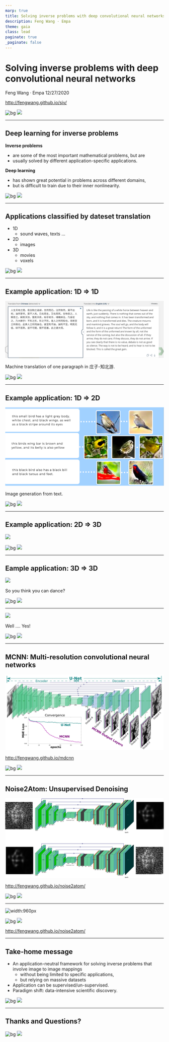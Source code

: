 ```yaml
---
marp: true
title: Solving inverse problems with deep convolutional neural networks
description: Feng Wang · Empa
theme: gaia
class: lead
paginate: true
_paginate: false
---
```



# <!--fit--> Solving inverse problems with deep convolutional neural networks
Feng Wang · Empa
12/27/2020

http://fengwang.github.io/siv/

![bg](#BDC3C7)
![](#000000)

---

## Deep learning for inverse problems

**Inverse problems**
- are some of the most important mathematical problems, but are
- usually solved by different application-specific applications.

**Deep learning**
- has shown great potential in problems across different domains,
- but is difficult to train due to their inner nonlinearity.


![bg](#BDC3C7)
![](#000000)

---

## Applications classified by dateset translation



+ 1D
  + sound waves, texts ...
+ 2D
  + images
+ 3D
  + movies
  + voxels


![bg](#BDC3C7)
![](#000000)

---

## Example application: 1D => 1D



![](assets/machine.translation.png)

Machine translation of one paragraph in 庄子-知北游.


![bg](#BDC3C7)
![](#000000)

----

## Example application: 1D => 2D

![](assets/text2image.png)

Image generation from text.

![bg](#BDC3C7)
![](#000000)

----


## Example application: 2D => 3D



![](assets/img2video.gif)

![bg](#BDC3C7)
![](#000000)

----

## Eample application: 3D => 3D


![](assets/video2video.gif)

So you think you can dance?


![bg](#BDC3C7)
![](#000000)

----


![](assets/faceswap.gif)

Well .... Yes!

![bg](#BDC3C7)
![](#000000)

----

##  <!--fit-->  MCNN: Multi-resolution convolutional neural networks

![width:800px](assets/MDCNN_6.jpg)

http://fengwang.github.io/mdcnn

![bg](#BDC3C7)
![](#000000)



---

## <!--fit--> Noise2Atom: Unsupervised Denoising

![width:960px](assets/n2a.png)


http://fengwang.github.io/noise2atom/

![bg](#BDC3C7)
![](#000000)

---

![width:960px](assets/noise2atom.png)

![bg](#BDC3C7)
![](#000000)

http://fengwang.github.io/noise2atom/

---

## Take-home message

- An application-neutral framework for solving inverse problems that involve image to image mappings
  - without being limited to specific applications,
  - but relying on massive datasets
- Application can be supervised/un-supervised.
- Paradigm shift: data-intensive scientific discovery.

![bg](#BDC3C7)
![](#000000)

---



## Thanks and Questions?

![bg](#BDC3C7)
![](#000000)



